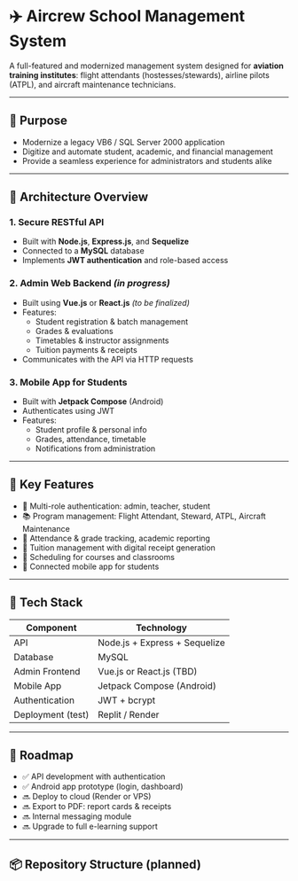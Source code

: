 # ✈️ Aircrew School Management System

A full-featured and modernized management system designed for **aviation training institutes**: flight attendants (hostesses/stewards), airline pilots (ATPL), and aircraft maintenance technicians.

---

## 🎯 Purpose

- Modernize a legacy VB6 / SQL Server 2000 application
- Digitize and automate student, academic, and financial management
- Provide a seamless experience for administrators and students alike

---

## 🧩 Architecture Overview

### 1. **Secure RESTful API**
- Built with **Node.js**, **Express.js**, and **Sequelize**
- Connected to a **MySQL** database
- Implements **JWT authentication** and role-based access

### 2. **Admin Web Backend** *(in progress)*
- Built using **Vue.js** or **React.js** *(to be finalized)*
- Features:
  - Student registration & batch management
  - Grades & evaluations
  - Timetables & instructor assignments
  - Tuition payments & receipts
- Communicates with the API via HTTP requests

### 3. **Mobile App for Students**
- Built with **Jetpack Compose** (Android)
- Authenticates using JWT
- Features:
  - Student profile & personal info
  - Grades, attendance, timetable
  - Notifications from administration

---

## 🧠 Key Features

- 🔐 Multi-role authentication: admin, teacher, student
- 📚 Program management: Flight Attendant, Steward, ATPL, Aircraft Maintenance
- 📝 Attendance & grade tracking, academic reporting
- 💸 Tuition management with digital receipt generation
- 📅 Scheduling for courses and classrooms
- 📲 Connected mobile app for students

---

## 🔧 Tech Stack

| Component        | Technology                      |
|------------------|----------------------------------|
| API              | Node.js + Express + Sequelize   |
| Database         | MySQL                            |
| Admin Frontend   | Vue.js or React.js (TBD)         |
| Mobile App       | Jetpack Compose (Android)        |
| Authentication   | JWT + bcrypt                     |
| Deployment (test)| Replit / Render                  |

---

## 🚀 Roadmap

- ✅ API development with authentication
- ✅ Android app prototype (login, dashboard)
- 🔜 Deploy to cloud (Render or VPS)
- 🔜 Export to PDF: report cards & receipts
- 🔜 Internal messaging module
- 🔜 Upgrade to full e-learning support

---

## 📦 Repository Structure (planned)


 
 
